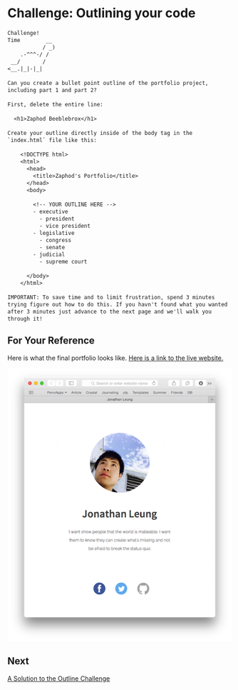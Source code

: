 # Challenge: Outlining your code

```
Challenge!  
Time        __
           / _)   
    .-^^^-/ /
 __/       /
<__.|_|-|_|

Can you create a bullet point outline of the portfolio project,
including part 1 and part 2?

First, delete the entire line:

  <h1>Zaphod Beeblebrox</h1>

Create your outline directly inside of the body tag in the 
`index.html` file like this:

    <!DOCTYPE html>
    <html>
      <head>
        <title>Zaphod's Portfolio</title>
      </head>
      <body>
      
        <!-- YOUR OUTLINE HERE -->
        - executive
          - president
          - vice president
        - legislative
          - congress
          - senate
        - judicial
          - supreme court

      </body>
    </html>

IMPORTANT: To save time and to limit frustration, spend 3 minutes trying figure out how to do this. If you havn't found what you wanted after 3 minutes just advance to the next page and we'll walk you through it!
```

## For Your Reference

Here is what the final portfolio looks like. [Here is a link to the live website.](https://rawgit.com/hackedu/hack-camp/cohort_4-portfolio/cohort_4/playbook/workshops/portfolio/src/final_portfolio/index.html)


![](img/final_screenshot.png)



## Next

[A Solution to the Outline Challenge](outlining_solution.md)



